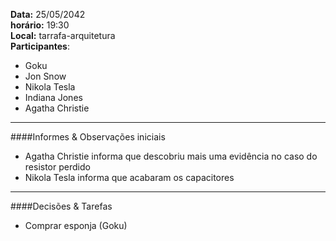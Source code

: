 __Data:__ 25/05/2042  
__horário:__ 19:30  
__Local:__ tarrafa-arquitetura  
__Participantes__:  

- Goku
- Jon Snow
- Nikola Tesla 
- Indiana Jones
- Agatha Christie

***

####Informes & Observações iniciais

- Agatha Christie informa que descobriu mais uma evidência no caso do resistor perdido
- Nikola Tesla informa que acabaram os capacitores

***

####Decisões & Tarefas

- Comprar esponja (Goku)
